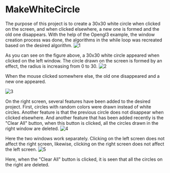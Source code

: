 # MakeWhiteCircle
The purpose of this project is to create a 30x30 white circle when clicked on the screen, and when clicked elsewhere, a new one is formed and the old one disappears. With the help of the Opengl3 example, the window creation process was done, the algorithms in the while loop was recreated based on the desired algorithm. 
![1](https://github.com/denizkant/MakeWhiteCircle/assets/86944888/c882b192-3fdb-48be-b1cd-15457faaeb78)

As you can see on the figure above, a 30x30 white circle appeared when clicked on the left window. The circle drawn on the screen is formed by an effect, the radius is increasing from 0 to 30.
![2](https://github.com/denizkant/MakeWhiteCircle/assets/86944888/c417399b-19f0-4467-8f1c-cd5d18390a04)

When the mouse clicked somewhere else, the old one disappeared and a new one appeared.

 ![3](https://github.com/denizkant/MakeWhiteCircle/assets/86944888/05c44844-82a0-4ade-8642-702679cc4314)

On the right screen, several features have been added to the desired project. First, circles with random colors were drawn instead of white circles. Another feature is that the previous circle does not disappear when clicked elsewhere. And another feature that has been added recently is the "Clear All" button, when this button is clicked, all the circles drawn in the right window are deleted.
![4](https://github.com/denizkant/MakeWhiteCircle/assets/86944888/4baf5f2e-5b2c-497b-8af2-47fbabeccac8)

Here the two windows work separately. Clicking on the left screen does not affect the right screen, likewise, clicking on the right screen does not affect the left screen.
 ![5](https://github.com/denizkant/MakeWhiteCircle/assets/86944888/ec462650-8811-49bc-b2be-805c459ea6e0)

Here, when the "Clear All" button is clicked, it is seen that all the circles on the right are deleted.

